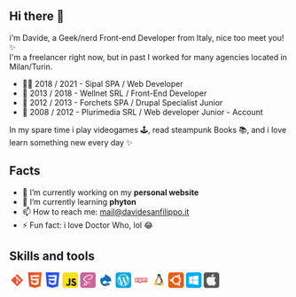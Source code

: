 <!--
**da-san/da-san** is a ✨ _special_ ✨ repository because its `README.md` (this file) appears on your GitHub profile.

Here are some ideas to get you started:
-->

## Hi there 👋
i'm Davide, a Geek/nerd Front-end Developer from Italy, nice too meet you! ✨<br>
I'm a freelancer right now, but in past I worked for many agencies located in Milan/Turin.

- 👨‍🦳 2018 / 2021 - Sipal SPA / Web Developer
- 🧔 2013 / 2018 - Wellnet SRL / Front-End Developer
- 🧒 2012 / 2013 - Forchets SPA / Drupal Specialist Junior
- 👶 2008 / 2012 - Plurimedia SRL / Web developer Junior - Account

In my spare time i play videogames 🕹️, read steampunk Books 📚, and i love learn something new every day ✨

## Facts
- 🔭 I’m currently working on my **personal website**
- 🌱 I’m currently learning **phyton** 
- 📫 How to reach me: mail@davidesanfilippo.it
- ⚡ Fun fact: i love Doctor Who, lol 😂

## Skills and tools

<p align="left">
    <img height="28" width="28" src="https://raw.githubusercontent.com/edent/SuperTinyIcons/master/images/svg/git.svg" />
    <img height="28" width="28" src="https://raw.githubusercontent.com/edent/SuperTinyIcons/master/images/svg/html5.svg" />
    <img height="28" width="28" src="https://raw.githubusercontent.com/edent/SuperTinyIcons/master/images/svg/css3.svg" />
    <img height="28" width="28" src="https://raw.githubusercontent.com/edent/SuperTinyIcons/master/images/svg/javascript.svg" />
    <img height="28" width="28" src="https://raw.githubusercontent.com/edent/SuperTinyIcons/master/images/svg/sass.svg" />
    <img height="28" width="28" src="https://raw.githubusercontent.com/edent/SuperTinyIcons/master/images/svg/drupal.svg" />
    <img height="28" width="28" src="https://raw.githubusercontent.com/edent/SuperTinyIcons/master/images/svg/wordpress.svg" />
    <img height="28" width="28" src="https://raw.githubusercontent.com/edent/SuperTinyIcons/master/images/svg/npm.svg" />    
    <img height="28" width="28" src="https://raw.githubusercontent.com/edent/SuperTinyIcons/master/images/svg/linux.svg" />
    <img height="28" width="28" src="https://raw.githubusercontent.com/edent/SuperTinyIcons/master/images/svg/ubuntu.svg" />
    <img height="28" width="28" src="https://raw.githubusercontent.com/edent/SuperTinyIcons/master/images/svg/windows.svg" />
    <img height="28" width="28" src="https://raw.githubusercontent.com/edent/SuperTinyIcons/master/images/svg/apple.svg" />
</p>
